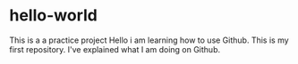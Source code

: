 # hello-world
This is a a practice project
Hello i am learning how to use Github. This is my first repository. 
I've explained what I am doing on Github.
